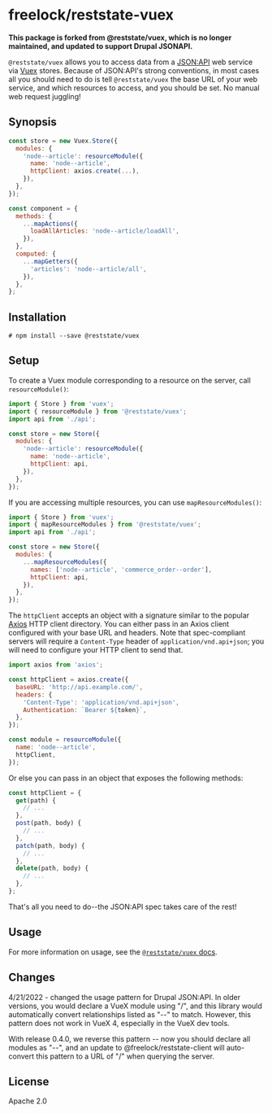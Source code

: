 # freelock/reststate-vuex

**This package is forked from @reststate/vuex, which is no longer maintained, and updated to support Drupal JSONAPI.**

`@reststate/vuex` allows you to access data from a [JSON:API](http://jsonapi.org/) web service via [Vuex](https://vuex.vuejs.org/) stores. Because of JSON:API's strong conventions, in most cases all you should need to do is tell `@reststate/vuex` the base URL of your web service, and which resources to access, and you should be set. No manual web request juggling!

## Synopsis

```javascript
const store = new Vuex.Store({
  modules: {
    'node--article': resourceModule({
      name: 'node--article',
      httpClient: axios.create(...),
    }),
  },
});

const component = {
  methods: {
    ...mapActions({
      loadAllArticles: 'node--article/loadAll',
    }),
  },
  computed: {
    ...mapGetters({
      'articles': 'node--article/all',
    }),
  },
};
```

## Installation

```
# npm install --save @reststate/vuex
```

## Setup

To create a Vuex module corresponding to a resource on the server, call `resourceModule()`:

```javascript
import { Store } from 'vuex';
import { resourceModule } from '@reststate/vuex';
import api from './api';

const store = new Store({
  modules: {
    'node--article': resourceModule({
      name: 'node--article',
      httpClient: api,
    }),
  },
});
```

If you are accessing multiple resources, you can use `mapResourceModules()`:

```javascript
import { Store } from 'vuex';
import { mapResourceModules } from '@reststate/vuex';
import api from './api';

const store = new Store({
  modules: {
    ...mapResourceModules({
      names: ['node--article', 'commerce_order--order'],
      httpClient: api,
    }),
  },
});
```

The `httpClient` accepts an object with a signature similar to the popular [Axios](https://github.com/axios/axios) HTTP client directory. You can either pass in an Axios client configured with your base URL and headers. Note that spec-compliant servers will require a `Content-Type` header of `application/vnd.api+json`; you will need to configure your HTTP client to send that.

```javascript
import axios from 'axios';

const httpClient = axios.create({
  baseURL: 'http://api.example.com/',
  headers: {
    'Content-Type': 'application/vnd.api+json',
    Authentication: `Bearer ${token}`,
  },
});

const module = resourceModule({
  name: 'node--article',
  httpClient,
});
```

Or else you can pass in an object that exposes the following methods:

```javascript
const httpClient = {
  get(path) {
    // ...
  },
  post(path, body) {
    // ...
  },
  patch(path, body) {
    // ...
  },
  delete(path, body) {
    // ...
  },
};
```

That's all you need to do--the JSON:API spec takes care of the rest!

## Usage

For more information on usage, see the [`@reststate/vuex` docs](/docs/README.md).

## Changes

4/21/2022 - changed the usage pattern for Drupal JSON:API. In older versions, you would declare a VueX module using "<EntityType>/<Bundle>", and this library would automatically convert relationships listed as "<EntityType>--<Bundle>" to match. However, this pattern does not work in VueX 4, especially in the VueX dev tools.

With release 0.4.0, we reverse this pattern -- now you should declare all modules as "<EntityType>--<Bundle>", and an update to @freelock/reststate-client will auto-convert this pattern to a URL of "<EntityType>/<Bundle>" when querying the server.

## License

Apache 2.0
